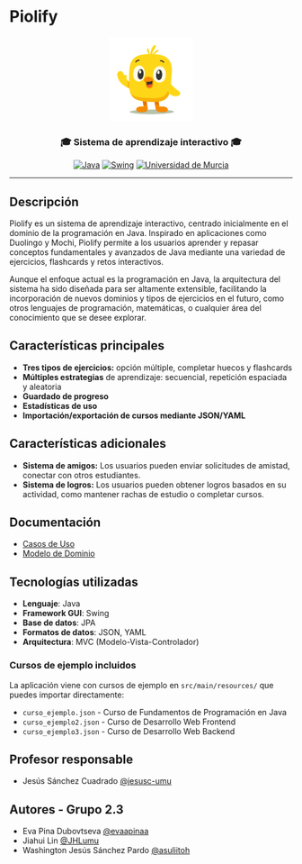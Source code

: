 # Piolify

<div align="center">
  <img src="/Piolify/src/main/resources/mascotaSaluda.png" alt="Mascota Piolify" width="150"/>
  
  <h3>🎓 Sistema de aprendizaje interactivo 🎓</h3>
  
  [![Java](https://img.shields.io/badge/Java-ED8B00?style=flat-square&logo=openjdk&logoColor=white)](https://www.java.com)
  [![Swing](https://img.shields.io/badge/Swing-25A162?style=flat-square&logo=java&logoColor=white)](https://docs.oracle.com/javase/tutorial/uiswing/)
  <a href="https://www.um.es" target="_blank">
    <img src="https://www.um.es/documents/1073494/42130150/LogosimboloUMU-positivo.png/e1f004bd-ed22-23dd-682f-ab3f1f39b435?t=1693480807647&download=true" alt="Universidad de Murcia" width="100"/>
  </a>
</div>
</div>

---

## Descripción
Piolify es un sistema de aprendizaje interactivo, centrado inicialmente en el dominio de la programación en Java. Inspirado en aplicaciones como Duolingo y Mochi, Piolify permite a los usuarios aprender y repasar conceptos fundamentales y avanzados de Java mediante una variedad de ejercicios, flashcards y retos interactivos. 

Aunque el enfoque actual es la programación en Java, la arquitectura del sistema ha sido diseñada para ser altamente extensible, facilitando la incorporación de nuevos dominios y tipos de ejercicios en el futuro, como otros lenguajes de programación, matemáticas, o cualquier área del conocimiento que se desee explorar.

## Características principales

- **Tres tipos de ejercicios:** opción múltiple, completar huecos y flashcards
- **Múltiples estrategias** de aprendizaje: secuencial, repetición espaciada y aleatoria
- **Guardado de progreso**
- **Estadísticas de uso**
- **Importación/exportación de cursos mediante JSON/YAML**

## Características adicionales

- **Sistema de amigos:** Los usuarios pueden enviar solicitudes de amistad, conectar con otros estudiantes.
- **Sistema de logros:** Los usuarios pueden obtener logros basados en su actividad, como mantener rachas de estudio o completar cursos.

## Documentación

- [Casos de Uso](docs/casos-de-uso/casos-de-uso.md)
- [Modelo de Dominio](docs/modelo-dominio/modelo-dominio.md)

## Tecnologías utilizadas

- **Lenguaje**: Java
- **Framework GUI**: Swing
- **Base de datos**: JPA
- **Formatos de datos**: JSON, YAML
- **Arquitectura**: MVC (Modelo-Vista-Controlador)


### Cursos de ejemplo incluidos

La aplicación viene con cursos de ejemplo en `src/main/resources/` que puedes importar directamente:

- `curso_ejemplo.json` - Curso de Fundamentos de Programación en Java
- `curso_ejemplo2.json` - Curso de Desarrollo Web Frontend
- `curso_ejemplo3.json` - Curso de Desarrollo Web Backend


## Profesor responsable
- Jesús Sánchez Cuadrado [@jesusc-umu](https://github.com/jesusc-umu)

## Autores - Grupo 2.3

- Eva Pina Dubovtseva [@evaapinaa](https://www.github.com/evaapinaa)
- Jiahui Lin [@JHLumu](https://github.com/JHLumu)
- Washington Jesús Sánchez Pardo [@asuliitoh](https://github.com/asuliitoh)
